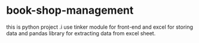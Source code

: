 # book-shop-management
this is python project .i use tinker module for front-end and excel for storing data and pandas library for extracting data from excel sheet.
